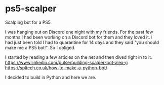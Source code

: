 # ps5-scalper
Scalping bot for a PS5.

I was hanging out on Discord one night with my friends. For the past few months I had been working on a Discord bot for them and they loved it. I had just been told I had to quarantine for 14 days and they said "you should make me a PS5 bot!". So I obliged.

I started by reading a few articles on the net and then dived right in to it.
https://www.linkedin.com/pulse/building-scalper-bot-alex-g  
https://spltech.co.uk/how-to-make-a-python-bot/

I decided to build in Python and here we are.
